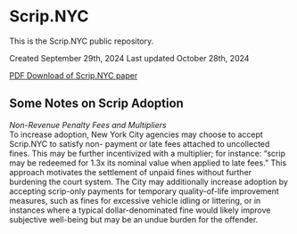 # Scrip.NYC
This is the Scrip.NYC public repository.

Created September 29th, 2024
Last updated October 28th, 2024

[PDF Download of Scrip.NYC paper](https://drive.google.com/file/d/1JPrGmgCF4k3CT5L3uxAb5Sl0jGJMlmMO/view?usp=sharing)


## Some Notes on Scrip Adoption

<i>Non-Revenue Penalty Fees and Multipliers</i><br>
To increase adoption, New York City agencies may choose to accept Scrip.NYC to satisfy non- payment or late fees attached to uncollected fines. This may be further incentivized with a multiplier; for instance: “scrip may be redeemed for 1.3x its nominal value when applied to late fees.” This approach motivates the settlement of unpaid fines without further burdening the court system. The City may additionally increase adoption by accepting scrip-only payments for temporary quality-of-life improvement measures, such as fines for excessive vehicle idling or littering, or in instances where a typical dollar-denominated fine would likely improve subjective well-being but may be an undue burden for the offender.
